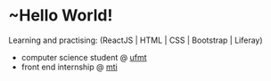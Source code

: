 <h1>~Hello World! </h1>

Learning and practising:
(ReactJS | HTML | CSS | Bootstrap | Liferay)

- computer science student @ [ufmt](https://www.ic.ufmt.br/)
- front end internship @ [mti](https://www.mti.mt.gov.br/)
